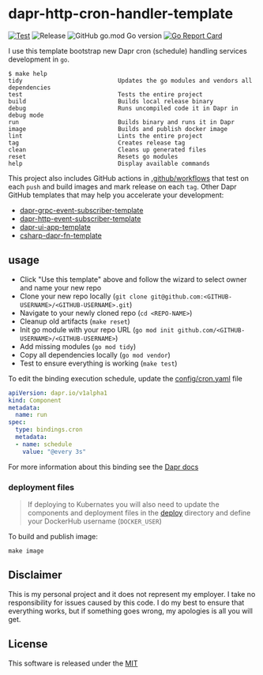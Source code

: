 # dapr-http-cron-handler-template

[![Test](https://github.com/mchmarny/dapr-http-cron-handler-template/workflows/Test/badge.svg)](https://github.com/mchmarny/dapr-http-cron-handler-template/actions?query=workflow%3ATest) ![Release](https://github.com/mchmarny/dapr-http-cron-handler-template/workflows/Release/badge.svg?query=workflow%3ARelease) ![GitHub go.mod Go version](https://img.shields.io/github/go-mod/go-version/mchmarny/dapr-http-cron-handler-template) [![Go Report Card](https://goreportcard.com/badge/github.com/mchmarny/dapr-http-cron-handler-template)](https://goreportcard.com/report/github.com/mchmarny/dapr-http-cron-handler-template)

I use this template bootstrap new Dapr cron (schedule) handling services development in `go`. 

```shell
$ make help
tidy                           Updates the go modules and vendors all dependencies
test                           Tests the entire project
build                          Builds local release binary
debug                          Runs uncompiled code it in Dapr in debug mode
run                            Builds binary and runs it in Dapr
image                          Builds and publish docker image
lint                           Lints the entire project
tag                            Creates release tag
clean                          Cleans up generated files
reset                          Resets go modules
help                           Display available commands
```

This project also includes GitHub actions in [.github/workflows](.github/workflows) that test on each `push` and build images and mark release on each `tag`. Other Dapr GitHub templates that may help you accelerate your development:
	
* [dapr-grpc-event-subscriber-template](https://github.com/mchmarny/dapr-grpc-event-subscriber-template)
* [dapr-http-event-subscriber-template](https://github.com/mchmarny/dapr-event-subscriber-template)
* [dapr-ui-app-template](https://github.com/mchmarny/dapr-ui-app-template)
* [csharp-dapr-fn-template](https://github.com/azure-octo/csharp-dapr-fn-template)

## usage 

* Click "Use this template" above and follow the wizard to select owner and name your new repo
* Clone your new repo locally (`git clone git@github.com:<GITHUB-USERNAME>/<GITHUB-USERNAME>.git`)
* Navigate to your newly cloned repo (`cd <REPO-NAME>`)
* Cleanup old artifacts (`make reset`)
* Init go module with your repo URL (`go mod init github.com/<GITHUB-USERNAME>/<GITHUB-USERNAME>`)
* Add missing modules (`go mod tidy`)
* Copy all dependencies locally (`go mod vendor`)
* Test to ensure everything is working (`make test`)

To edit the binding execution schedule, update the [config/cron.yaml](config/cron.yaml) file

```yaml
apiVersion: dapr.io/v1alpha1
kind: Component
metadata:
  name: run
spec:
  type: bindings.cron
  metadata:
  - name: schedule
    value: "@every 3s"
```

For more information about this binding see the [Dapr docs](https://github.com/dapr/docs/blob/master/reference/specs/bindings/cron.md)

### deployment files

> If deploying to Kubernates you will also need to update the components and deployment files in the [deploy](deploy) directory and define your DockerHub username (`DOCKER_USER`)

To build and publish image:

```shell
make image
```

## Disclaimer

This is my personal project and it does not represent my employer. I take no responsibility for issues caused by this code. I do my best to ensure that everything works, but if something goes wrong, my apologies is all you will get.

## License

This software is released under the [MIT](./LICENSE)
